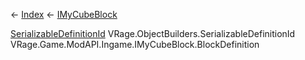 ← [Index](Api-Index) ← [IMyCubeBlock](VRage.Game.ModAPI.Ingame.IMyCubeBlock)

[SerializableDefinitionId](VRage.ObjectBuilders.SerializableDefinitionId) VRage.ObjectBuilders.SerializableDefinitionId VRage.Game.ModAPI.Ingame.IMyCubeBlock.BlockDefinition